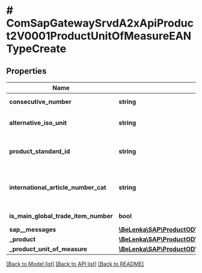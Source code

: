 # # ComSapGatewaySrvdA2xApiProduct2V0001ProductUnitOfMeasureEANTypeCreate

## Properties

Name | Type | Description | Notes
------------ | ------------- | ------------- | -------------
**consecutive_number** | **string** | Consecutive Number |
**alternative_iso_unit** | **string** | Base unit of measure in ISO code | [optional]
**product_standard_id** | **string** | International Article Number (EAN/UPC) | [optional]
**international_article_number_cat** | **string** | Category of Global Trade Item Number (GTIN) | [optional]
**is_main_global_trade_item_number** | **bool** | Indicator: Main EAN | [optional]
**sap__messages** | [**\BeLenka\SAP\ProductODV4\Model\ComSapGatewaySrvdA2xApiProduct2V0001SAPMessageCreate[]**](ComSapGatewaySrvdA2xApiProduct2V0001SAPMessageCreate.md) |  | [optional]
**_product** | [**\BeLenka\SAP\ProductODV4\Model\ComSapGatewaySrvdA2xApiProduct2V0001ProductTypeCreate**](ComSapGatewaySrvdA2xApiProduct2V0001ProductTypeCreate.md) |  | [optional]
**_product_unit_of_measure** | [**\BeLenka\SAP\ProductODV4\Model\ComSapGatewaySrvdA2xApiProduct2V0001ProductUnitOfMeasureTypeCreate**](ComSapGatewaySrvdA2xApiProduct2V0001ProductUnitOfMeasureTypeCreate.md) |  | [optional]

[[Back to Model list]](../../README.md#models) [[Back to API list]](../../README.md#endpoints) [[Back to README]](../../README.md)
